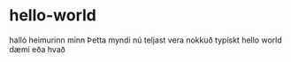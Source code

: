# hello-world
halló heimurinn minn
Þetta myndi nú teljast vera nokkuð typískt hello world dæmi eða hvað
